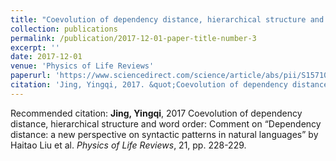 ```yaml
---
title: "Coevolution of dependency distance, hierarchical structure and word order"
collection: publications
permalink: /publication/2017-12-01-paper-title-number-3
excerpt: ''
date: 2017-12-01
venue: 'Physics of Life Reviews'
paperurl: 'https://www.sciencedirect.com/science/article/abs/pii/S1571064517300775?via%3Dihub'
citation: 'Jing, Yingqi, 2017. &quot;Coevolution of dependency distance, hierarchical structure and word order: Comment on “Dependency distance: a new perspective on syntactic patterns in natural languages” by Haitao Liu et al. &quot; <i>Physics of Life Reviews</i>. 21, pp. 228-229.'
---
```



Recommended citation: **Jing, Yingqi**, 2017 Coevolution of dependency distance, hierarchical structure and word order: Comment on “Dependency distance: a new perspective on syntactic patterns in natural languages” by Haitao Liu et al. *Physics of Life Reviews*, 21, pp. 228-229. 

